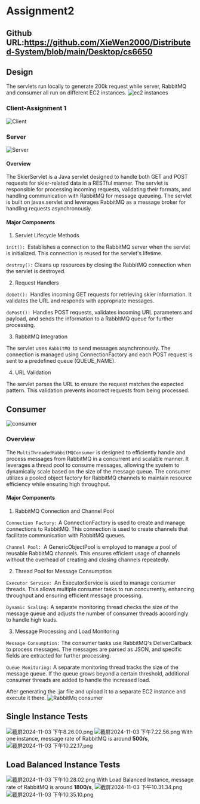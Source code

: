 # Assignment2
## Github URL:https://github.com/XieWen2000/Distributed-System/blob/main/Desktop/cs6650
## Design 
The servlets run locally to generate 200k request while server, RabbitMQ and
consumer all run on different EC2 instances.
![ec2 instances](pictures/%E6%88%AA%E5%B1%8F2024-11-03%20%E4%B8%8B%E5%8D%889.49.55.png)

### Client-Assignment 1
![Client](pictures/%E6%88%AA%E5%B1%8F2024-11-03%20%E4%B8%8B%E5%8D%889.56.04.png)

### Server
![Server](pictures/%E6%88%AA%E5%B1%8F2024-11-03%20%E4%B8%8B%E5%8D%889.59.08.png)
#### Overview
The SkierServlet is a Java servlet designed to handle both 
GET and POST requests for skier-related data in a RESTful 
manner. The servlet is responsible for processing incoming 
requests, validating their formats, and handling communication 
with RabbitMQ for message queueing. The servlet is built on
javax.servlet and leverages RabbitMQ as a message broker for 
handling requests asynchronously.
#### Major Components
1. Servlet Lifecycle Methods

`init(): `Establishes a connection to the RabbitMQ server when the servlet is initialized. This connection is reused for the servlet's lifetime.

`destroy():` Cleans up resources by closing the RabbitMQ connection when the servlet is destroyed.

2. Request Handlers

`doGet(): `Handles incoming GET requests for retrieving skier information. It validates the URL and responds with appropriate messages.

`doPost(): `Handles POST requests, validates incoming URL parameters and payload, and sends the information to a RabbitMQ queue for further processing.

3. RabbitMQ Integration

The servlet uses `RabbitMQ `to send messages asynchronously. The connection is managed using ConnectionFactory and each POST request is sent to a predefined queue (QUEUE_NAME).

4. URL Validation

The servlet parses the URL to ensure the request matches the expected pattern. This validation prevents incorrect requests from being processed.

## Consumer
![consumer](pictures/%E6%88%AA%E5%B1%8F2024-11-03%20%E4%B8%8B%E5%8D%8810.05.18.png)
### Overview
The `MultiThreadedRabbitMQConsumer` is designed to efficiently handle and process messages from RabbitMQ in a concurrent and scalable manner. It leverages a thread pool to consume messages, allowing the system to dynamically scale based on the size of the message queue. The consumer utilizes a pooled object factory for RabbitMQ channels to maintain resource efficiency while ensuring high throughput.
#### Major Components
1. RabbitMQ Connection and Channel Pool

`Connection Factory:` A ConnectionFactory is used to create and manage connections to RabbitMQ. This connection is used to create channels that facilitate communication with RabbitMQ queues.

`Channel Pool: `A GenericObjectPool<Channel> is employed to manage a pool of reusable RabbitMQ channels. This ensures efficient usage of channels without the overhead of creating and closing channels repeatedly.

2. Thread Pool for Message Consumption

`Executor Service: `An ExecutorService is used to manage consumer threads. This allows multiple consumer tasks to run concurrently, enhancing throughput and ensuring efficient message processing.

`Dynamic Scaling:` A separate monitoring thread checks the size of the message queue and adjusts the number of consumer threads accordingly to handle high loads.

3. Message Processing and Load Monitoring

`Message Consumption:` The consumer tasks use RabbitMQ's DeliverCallback to process messages. The messages are parsed as JSON, and specific fields are extracted for further processing.

`Queue Monitoring:` A separate monitoring thread tracks the size of the message queue. If the queue grows beyond a certain threshold, additional consumer threads are added to handle the increased load.

After generating the .jar file and upload it to a separate EC2 instance and execute it there.
![RabbitMq consumer](pictures/%E6%88%AA%E5%B1%8F2024-11-03%20%E4%B8%8B%E5%8D%887.04.13.png)

## Single Instance Tests
![截屏2024-11-03 下午8.26.00.png](pictures/%E6%88%AA%E5%B1%8F2024-11-03%20%E4%B8%8B%E5%8D%888.26.00.png)
![截屏2024-11-03 下午7.22.56.png](pictures/%E6%88%AA%E5%B1%8F2024-11-03%20%E4%B8%8B%E5%8D%887.22.56.png)
With one instance, message rate of RabbitMQ is around **500/s**,
![截屏2024-11-03 下午10.22.17.png](pictures/%E6%88%AA%E5%B1%8F2024-11-03%20%E4%B8%8B%E5%8D%8810.22.17.png)

## Load Balanced Instance Tests
![截屏2024-11-03 下午10.28.02.png](pictures/%E6%88%AA%E5%B1%8F2024-11-03%20%E4%B8%8B%E5%8D%8810.28.02.png)
With Load Balanced Instance, message rate of RabbitMQ is around **1800/s**,
![截屏2024-11-03 下午10.31.34.png](pictures/%E6%88%AA%E5%B1%8F2024-11-03%20%E4%B8%8B%E5%8D%8810.31.34.png)
![截屏2024-11-03 下午10.35.10.png](pictures/%E6%88%AA%E5%B1%8F2024-11-03%20%E4%B8%8B%E5%8D%8810.35.10.png)